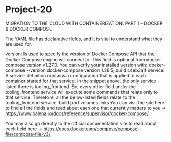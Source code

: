 # Project-20
MIGRATION TO THE СLOUD WITH CONTAINERIZATION. PART 1 – DOCKER & DOCKER COMPOSE

The YAML file has declarative fields, and it is vital to understand what they are used for.

version: Is used to specify the version of Docker Compose API that the Docker Compose engine will connect to. This field is optional from docker compose version v1.27.0. You can verify your installed version with:
docker-compose --version
docker-compose version 1.28.5, build c4eb3a1f
service: A service definition contains a configuration that is applied to each container started for that service. In the snippet above, the only service listed there is tooling_frontend. So, every other field under the tooling_frontend service will execute some commands that relate only to that service. Therefore, all the below-listed fields relate to the tooling_frontend service.
build
port
volumes
links
You can visit the site here to find all the fields and read about each one that currently matters to you -> https://www.balena.io/docs/reference/supervisor/docker-compose/

You may also go directly to the official documentation site to read about each field here -> https://docs.docker.com/compose/compose-file/compose-file-v3/
